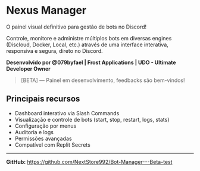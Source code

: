 # Nexus Manager

O painel visual definitivo para gestão de bots no Discord!

Controle, monitore e administre múltiplos bots em diversas engines (Discloud, Docker, Local, etc.) através de uma interface interativa, responsiva e segura, direto no Discord.

**Desenvolvido por @079byfael | Frost Applications | UDO - Ultimate Developer Owner**

> [BETA] — Painel em desenvolvimento, feedbacks são bem-vindos!

## Principais recursos

- Dashboard interativo via Slash Commands
- Visualização e controle de bots (start, stop, restart, logs, stats)
- Configuração por menus
- Auditoria e logs
- Permissões avançadas
- Compatível com Replit Secrets

---

**GitHub:** https://github.com/NextStore992/Bot-Manager---Beta-test